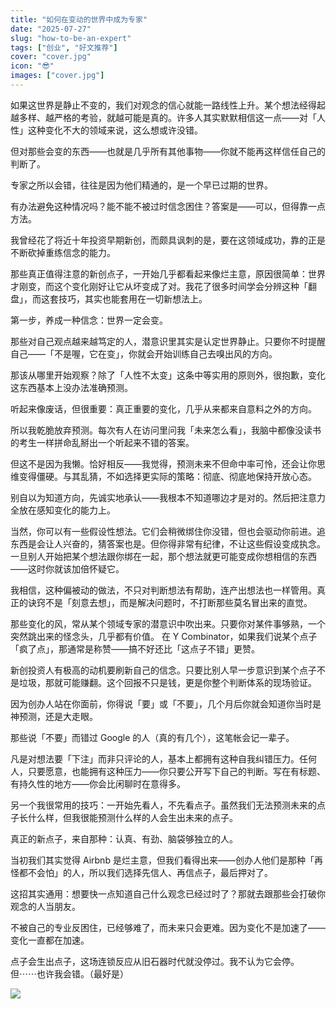 ```yaml
---
title: "如何在变动的世界中成为专家"
date: "2025-07-27"
slug: "how-to-be-an-expert"
tags: ["创业", "好文推荐"]
cover: "cover.jpg"
icon: "😎"
images: ["cover.jpg"]
---
```

如果这世界是静止不变的，我们对观念的信心就能一路线性上升。某个想法经得起越多样、越严格的考验，就越可能是真的。许多人其实默默相信这一点——对「人性」这种变化不大的领域来说，这么想或许没错。



但对那些会变的东西——也就是几乎所有其他事物——你就不能再这样信任自己的判断了。



专家之所以会错，往往是因为他们精通的，是一个早已过期的世界。



有办法避免这种情况吗？能不能不被过时信念困住？答案是——可以，但得靠一点方法。



我曾经花了将近十年投资早期新创，而颇具讽刺的是，要在这领域成功，靠的正是不断砍掉重练信念的能力。



那些真正值得注意的新创点子，一开始几乎都看起来像烂主意，原因很简单：世界才刚变，而这个变化刚好让它从坏变成了对。我花了很多时间学会分辨这种「翻盘」，而这套技巧，其实也能套用在一切新想法上。



第一步，养成一种信念：世界一定会变。



那些对自己观点越来越笃定的人，潜意识里其实是认定世界静止。只要你不时提醒自己——「不是喔，它在变」，你就会开始训练自己去嗅出风的方向。



那该从哪里开始观察？除了「人性不太变」这条中等实用的原则外，很抱歉，变化这东西基本上没办法准确预测。



听起来像废话，但很重要：真正重要的变化，几乎从来都来自意料之外的方向。



所以我乾脆放弃预测。每次有人在访问里问我「未来怎么看」，我脑中都像没读书的考生一样拼命乱掰出一个听起来不错的答案。



但这不是因为我懒。恰好相反——我觉得，预测未来不但命中率可怜，还会让你思维变得僵硬。与其乱猜，不如选择更实际的策略：彻底、彻底地保持开放心态。



别自以为知道方向，先诚实地承认——我根本不知道哪边才是对的。然后把注意力全放在感知变化的能力上。



当然，你可以有一些假设性想法。它们会稍微绑住你没错，但也会驱动你前进。追东西是会让人兴奋的，猜答案也是。但你得非常有纪律，不让这些假设变成执念。
一旦别人开始把某个想法跟你绑在一起，那个想法就更可能变成你想相信的东西——这时你就该加倍怀疑它。



我相信，这种偏被动的做法，不只对判断想法有帮助，连产出想法也一样管用。真正的诀窍不是「刻意去想」，而是解决问题时，不打断那些莫名冒出来的直觉。



那些变化的风，常从某个领域专家的潜意识中吹出来。只要你对某件事够熟，一个突然跳出来的怪念头，几乎都有价值。
在 Y Combinator，如果我们说某个点子「疯了点」，那通常是称赞——搞不好还比「这点子不错」更赞。



新创投资人有极高的动机要刷新自己的信念。只要比别人早一步意识到某个点子不是垃圾，那就可能赚翻。这个回报不只是钱，更是你整个判断体系的现场验证。



因为创办人站在你面前，你得说「要」或「不要」，几个月后你就会知道你当时是神预测，还是大走眼。



那些说「不要」而错过 Google 的人（真的有几个），这笔帐会记一辈子。



凡是对想法要「下注」而非只评论的人，基本上都拥有这种自我纠错压力。任何人，只要愿意，也能拥有这种压力——你只要公开写下自己的判断。写在有标题、有持久性的地方——你会比闲聊时在意得多。



另一个我很常用的技巧：一开始先看人，不先看点子。虽然我们无法预测未来的点子长什么样，但我很能预测什么样的人会生出未来的点子。



真正的新点子，来自那种：认真、有劲、脑袋够独立的人。



当初我们其实觉得 Airbnb 是烂主意，但我们看得出来——创办人他们是那种「再怪都不会怕」的人，所以我们选择先信人、再信点子，最后押对了。



这招其实通用：想要快一点知道自己什么观念已经过时了？那就去跟那些会打破你观念的人当朋友。



不被自己的专业反困住，已经够难了，而未来只会更难。因为变化不是加速了——变化一直都在加速。



点子会生出点子，这场连锁反应从旧石器时代就没停过。我不认为它会停。
但⋯⋯也许我会错。（最好是）




![](https://prod-files-secure.s3.us-west-2.amazonaws.com/112d0858-5090-4d34-a606-b75eb8d65fd2/46476355-9cf3-4e99-9b7a-3531bc426380/1000202064.png?X-Amz-Algorithm=AWS4-HMAC-SHA256&X-Amz-Content-Sha256=UNSIGNED-PAYLOAD&X-Amz-Credential=ASIAZI2LB466SN66CYAL%2F20250804%2Fus-west-2%2Fs3%2Faws4_request&X-Amz-Date=20250804T011652Z&X-Amz-Expires=3600&X-Amz-Security-Token=IQoJb3JpZ2luX2VjEAEaCXVzLXdlc3QtMiJIMEYCIQCMvUh3UMNUg7uUqc7AlmLRhAQfpoASUuwP38lq4dLd1QIhAJtjl%2BdHwaOvNhfWyWNeWSSzq%2BouxEV9OTkA1v4KTm1%2FKv8DCDkQABoMNjM3NDIzMTgzODA1Igx3f%2BU8%2Fr0jRUBXH2oq3ANkEvJonBrNFCrLoJjvLv%2BkX5I5R7PwnQXkp6E6idgEdnzsAwWsmNyDmDj6xvdE6BJ0KcSehQt%2FmQoVTn0YhuQLJ3ri8spOE5%2BErgBRy1PUSzu%2BLZWq8EARV%2Fw5RNxJf75Itx%2FfhfOpcB8PDwDjuO%2FnYLEsKruTPGxdbn6Ks3hhagYZtmXMepdY05XErPzpBICsSwKbFc1pmG8VqtXwtYiCrrxAGRDWeP1iv5mWqz4iD5m%2FKMWaI5%2BrfrjGMLJFPNl75ho3%2FGL%2FzKO0Ba%2BxpHvc7xaWfSxTQacOXGKJouLzKMmX%2BHCB0eb5LmTf18NTY%2FG5nja3JWPoykrNKbBRK8jGfaG7LZRlF53CiOBptY2YGUOe3r3hmGXlJ7nnyUpbs5uR4Q2L2BBBkUa2CjCt0bpGtLOGtuYwxf%2Fq7v65qH6TzSp06B7jxHHFhOoComyCyF9cWeU6Jc%2FWfluoKEnCsUX%2BV959KidzHX0I0K8bFXodEvnq%2FOBAHIxLVNx0GL0FMDJRrkrXrMfyV2lNNhkrOfrk4Q%2Bp4HPuuoJQmEVs2wNTtjFyjimuJ6eAtyE8%2B%2FQ9Eg5kRCQEL%2BjBAg28Ug8iADSn5pzYkCjNwSTqLB9%2BYsowfKG%2FRzzkLOs7W7kVsjDu%2FL%2FEBjqkAXi2%2FIB9rJF7pBSyyvbbVb70erNCbMJRSkacgwG355Q%2BJMYKIoapK9mfF9lscKcHaXd2xtAvhoCmBo6NLrhrKaDW%2BunvAmzrzLRSAQcRWGTSduQdKA7rpHTHSZqe%2B3ANcYosqPuWdXrZfahgJ0Mv7Df6S7eF9MM4kkFYKv3mN5PrhRZAyWoqshcbVoSZKkejhfMmGW0UOY3hbo8UL0zyykWXKh9J&X-Amz-Signature=d710e4517a5d87ca22359bee266f11da7b5cbe1945ce0245a9d72b60cea34e04&X-Amz-SignedHeaders=host&x-amz-checksum-mode=ENABLED&x-id=GetObject)

